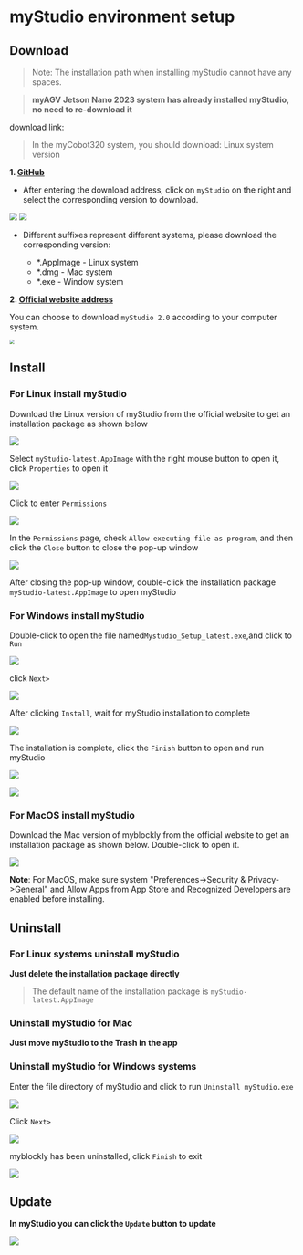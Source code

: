 # myStudio environment setup

## Download

>Note: The installation path when installing myStudio cannot have any spaces.



> **myAGV Jetson Nano 2023 system has already installed myStudio, no need to re-download it**





download link:

> In the myCobot320 system, you should download: Linux system version



**1. [GitHub](https://github.com/elephantrobotics/myStudio)**

* After entering the download address, click on `myStudio` on the right and select the corresponding version to download.

<img src="../../../../resources/5-BasicApplication/5.2.2/img/github.png" style="zoom: 80%;" />

<img src="../../../../resources/5-BasicApplication/5.2.2/img/github_download.png" style="zoom: 80%;" />

* Different suffixes represent different systems, please download the corresponding version:

  - *.AppImage - Linux system

  * *.dmg - Mac system
  * *.exe - Window system



**2. [Official website address](https://www.elephantrobotics.com/download/)**

You can choose to download `myStudio 2.0` according to your computer system.

<img src="../../../../resources/5-BasicApplication/5.2.2/img/download.png" style="zoom: 50%;" />









## Install

### For Linux  install myStudio

Download the Linux version of myStudio from the official website to get an installation package as shown below

![](../../../../resources/5-BasicApplication/5.2.2/img/320/appimage.png)





Select `myStudio-latest.AppImage` with the right mouse button to open it, click `Properties` to open it

<img src="../../../../resources/5-BasicApplication/5.2.2/img/320/appimage1.png"  />



Click to enter `Permissions`

<img src="../../../../resources/5-BasicApplication/5.2.2/img/320/appimage2.png"  />



In the `Permissions` page, check `Allow executing file as program`, and then click the `Close` button to close the pop-up window

<img src="../../../../resources/5-BasicApplication/5.2.2/img\320/appimage3.png"  />



After closing the pop-up window, double-click the installation package `myStudio-latest.AppImage` to open myStudio













### For Windows install myStudio

Double-click to open the file named`Mystudio_Setup_latest.exe`,and click to `Run`

![](../../../../resources/5-BasicApplication/5.2.2/img/install_1.png)



click `Next>`

![](../../../../resources/5-BasicApplication/5.2.2/img/install_2.png)

After clicking `Install`, wait for myStudio installation to complete

![](../../../../resources/5-BasicApplication/5.2.2/img/install_3.png)



The installation is complete, click the `Finish` button to open and run myStudio

![](../../../../resources/5-BasicApplication/5.2.2/img/install_4.png)

![](../../../../resources/5-BasicApplication/5.2.2/img/install_5.png)



### For MacOS install myStudio

Download the Mac version of myblockly from the official website to get an installation package as shown below. Double-click to open it.

![](../../../../resources/5-BasicApplication/5.2.2/img/mac.png)

**Note**: For MacOS, make sure system "Preferences->Security & Privacy->General" and Allow Apps from App Store and Recognized Developers are enabled before installing.









## Uninstall

### For Linux systems uninstall myStudio

**Just delete the installation package directly**

>The default name of the installation package is `myStudio-latest.AppImage`





### Uninstall myStudio for Mac

**Just move myStudio to the Trash in the app**



### Uninstall myStudio for Windows systems

Enter the file directory of myStudio and click to run `Uninstall myStudio.exe`

![](../../../../resources/5-BasicApplication/5.2.2/img/uninstall_1.png)



Click `Next>`



![](../../../../resources/5-BasicApplication/5.2.2/img/uninstall_2.png)



myblockly has been uninstalled, click `Finish` to exit

![](../../../../resources/5-BasicApplication/5.2.2/img/uninstall_4.png)



## Update



**In myStudio you can click the `Update` button to update**



![](../../../../resources/5-BasicApplication/5.2.2/img/update.png)